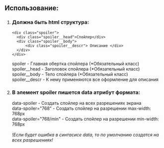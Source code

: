 ## Использование: 
<ol>
  <li>
  <h3>Должна быть html структура:</h3>

  ```
  <div class="spoiler">
    <div class="spoiler__head">Спойлер</div>
    <div class="spoiler__body">
        <div class="spoiler__descr"> Описание </div>
    </div>
  </div>
  ```
  spoiler - Главная обертка спойлера (*Обязательный класс)<br>
  spoiler__head - Заголовок спойлера (*Обязательный класс)<br>
  spoiler__body - Тело спойлера (*Обязательный класс)<br>
  spoiler__descr - К нему применяются все оформление для описания
  </li>
<li>
<h3>В элемент spoiler пишется data атрибут формата:</h3>
data-spoiler - Создать спойлер на всех разрешениях экрана <br>
data-spoiler="768" - Создать спойлер на разрешении max-width: 768px <br>
data-spoiler="768/min" - Создать спойлер на разрешении min-width: 768px <br>
<br>
<i>!Если будет ошибка в синтасисе data, то по умолчанию создатся на всех разрешениях!</i>
